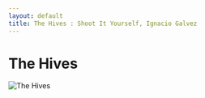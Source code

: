 ```yaml
---
layout: default
title: The Hives : Shoot It Yourself, Ignacio Galvez
---
```


# The Hives

![The Hives](http://assets.farmhouse.co/publishing/1-shoot-it-yourself/images/the-hives-1.jpg)
